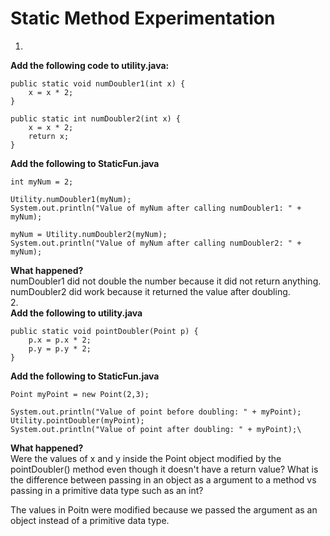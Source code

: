 # Static Method Experimentation
1.  
**Add the following code to utility.java:**  
```
public static void numDoubler1(int x) {
    x = x * 2;
}

public static int numDoubler2(int x) {
    x = x * 2;
    return x;
}
```
**Add the following to StaticFun.java**  
```
int myNum = 2;

Utility.numDoubler1(myNum);
System.out.println("Value of myNum after calling numDoubler1: " + myNum);

myNum = Utility.numDoubler2(myNum);
System.out.println("Value of myNum after calling numDoubler2: " + myNum);
```
**What happened?**  
numDoubler1 did not double the number because it did not return anything. numDoubler2 did work because it returned the value after doubling.  
2.  
**Add the following to utility.java**  
```
public static void pointDoubler(Point p) {
    p.x = p.x * 2;
    p.y = p.y * 2;
}
```
**Add the following to StaticFun.java**  
```
Point myPoint = new Point(2,3);

System.out.println("Value of point before doubling: " + myPoint);
Utility.pointDoubler(myPoint);
System.out.println("Value of point after doubling: " + myPoint);\
```
**What happened?**  
Were the values of x and y inside the Point object modified by the pointDoubler() method even though it doesn't have a return value? What is the difference between passing in an object as a argument to a method vs passing in a primitive data type such as an int?  


The values in Poitn were modified because we passed the argument as an object instead of a primitive data type.  
